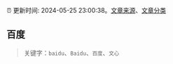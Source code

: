 :alarm_clock: 更新时间: 2024-05-25 23:00:38。[文章来源](/README.md)、[文章分类](/TAGS.md)

## 百度


> 关键字：`baidu`、`Baidu`、`百度`、`文心`



